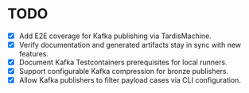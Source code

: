 # TODO

- [x] Add E2E coverage for Kafka publishing via TardisMachine.
- [x] Verify documentation and generated artifacts stay in sync with new features.
- [x] Document Kafka Testcontainers prerequisites for local runners.
- [x] Support configurable Kafka compression for bronze publishers.
- [x] Allow Kafka publishers to filter payload cases via CLI configuration.
